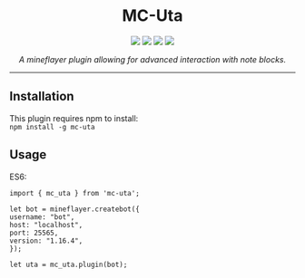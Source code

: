 <h1 align='center'>
  MC-Uta
</h1>

<p align='center'>
<img src='https://img.shields.io/github/issues/Camezza/MC-Uta'>
<img src='https://img.shields.io/github/forks/Camezza/MC-Uta'>
<img src='https://img.shields.io/github/stars/Camezza/MC-Uta'>
<img src='https://img.shields.io/github/license/Camezza/MC-Uta'>
</p>
<p align='center'><i>A mineflayer plugin allowing for advanced interaction with note blocks.</i></p>

---
## Installation
This plugin requires npm to install:<br>
`npm install -g mc-uta`

## Usage
ES6:<br>
```
import { mc_uta } from 'mc-uta';

let bot = mineflayer.createbot({
username: "bot",
host: "localhost",
port: 25565,
version: "1.16.4",
});

let uta = mc_uta.plugin(bot);
```
